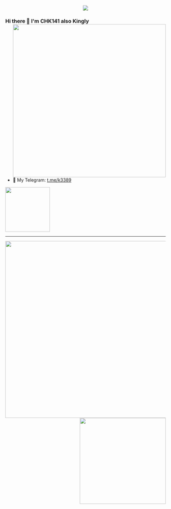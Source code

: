 <h1 align="center">
<img src="https://readme-typing-svg.herokuapp.com/?font=ubuntu&color=%23409EFF&size=22&vCenter=true&height=40&lines=Welcome+To+My+Home+Page+%F0%9F%91%8B;I+Guess+You+Are+a+Hacker+%F0%9F%A4%94;Nice+To+Meet+You+%F0%9F%98%9D;Hope+There+is+Something+You+Need+%F0%9F%8E%81">
</h1>

### Hi there 👋 I'm CHK141 also Kingly <img align='right' src='http://github-profile-summary-cards.vercel.app/api/cards/profile-details?username=chk141&theme=default' width='480px'>

- 🛫 My Telegram: [t.me/k3389](https://t.me/k3389)

<img src='https://img.shields.io/badge/-CHK141/MySqlLogsMonitor-409EFF?style=flat-square&logo=c#&logoColor=white&labelColor=000000' width='140px'>

---

<img src='http://github-profile-summary-cards.vercel.app/api/cards/profile-details?username=chk141&theme=nord_dark' width='555px'> <img align='right' src='http://github-profile-summary-cards.vercel.app/api/cards/stats?username=chk141&theme=nord_dark' width='270px'>
